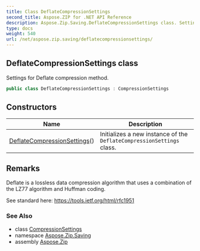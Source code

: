 ```yaml
---
title: Class DeflateCompressionSettings
second_title: Aspose.ZIP for .NET API Reference
description: Aspose.Zip.Saving.DeflateCompressionSettings class. Settings for Deflate compression method
type: docs
weight: 540
url: /net/aspose.zip.saving/deflatecompressionsettings/
---
```

## DeflateCompressionSettings class

Settings for Deflate compression method.

```csharp
public class DeflateCompressionSettings : CompressionSettings
```

## Constructors

| Name | Description |
| --- | --- |
| [DeflateCompressionSettings](deflatecompressionsettings/)() | Initializes a new instance of the `DeflateCompressionSettings` class. |

## Remarks

Deflate is a lossless data compression algorithm that uses a combination of the LZ77 algorithm and Huffman coding.

See standard here: https://tools.ietf.org/html/rfc1951

### See Also

* class [CompressionSettings](../compressionsettings/)
* namespace [Aspose.Zip.Saving](../../aspose.zip.saving/)
* assembly [Aspose.Zip](../../)



